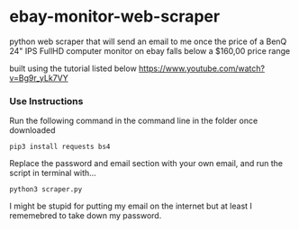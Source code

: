 # ebay-monitor-web-scraper
python web scraper that will send an email to me once the price of a BenQ 24" IPS FullHD computer monitor on ebay falls below a $160,00 price range

built using the tutorial listed below 
https://www.youtube.com/watch?v=Bg9r_yLk7VY

### Use Instructions

Run the following command in the command line in the folder once downloaded
```
pip3 install requests bs4
```

Replace the password and email section with your own email, and run the script in terminal with...

```
python3 scraper.py
```

I might be stupid for putting my email on the internet but at least I rememebred to take down my password.